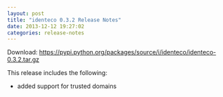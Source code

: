 ```yaml
---
layout: post
title: "identeco 0.3.2 Release Notes"
date: 2013-12-12 19:27:02
categories: release-notes
---
```


Download: <https://pypi.python.org/packages/source/i/identeco/identeco-0.3.2.tar.gz>

This release includes the following:

* added support for trusted domains
